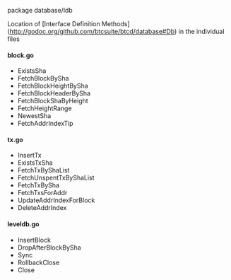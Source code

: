 
package database/ldb

Location of
[Interface Definition Methods]
(http://godoc.org/github.com/btcsuite/btcd/database#Db)
in the individual files

#### block.go

* ExistsSha
* FetchBlockBySha
* FetchBlockHeightBySha
* FetchBlockHeaderBySha
* FetchBlockShaByHeight
* FetchHeightRange
* NewestSha
* FetchAddrIndexTip

#### tx.go

* InsertTx
* ExistsTxSha
* FetchTxByShaList
* FetchUnspentTxByShaList
* FetchTxBySha
* FetchTxsForAddr
* UpdateAddrIndexForBlock
* DeleteAddrIndex

#### leveldb.go

* InsertBlock
* DropAfterBlockBySha
* Sync
* RollbackClose
* Close
